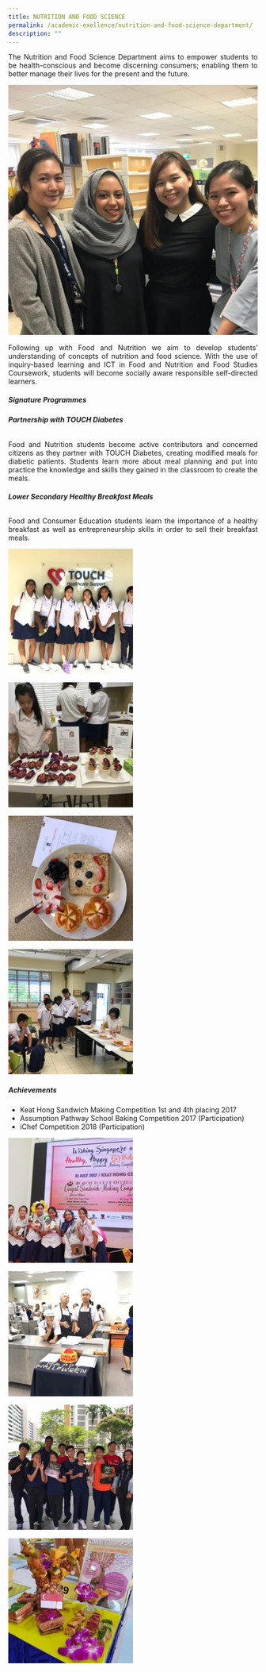 ```yaml
---
title: NUTRITION AND FOOD SCIENCE
permalink: /academic-exellence/nutrition-and-food-science-department/
description: ""
---
```

<p style="text-align: justify;"> The Nutrition and Food Science Department aims to empower students to be health-conscious and become discerning consumers; enabling them to better manage their lives for the present and the future. </p>

![](/images/326FED9F-7745-4851-912B-A9A45D95173D-Ita-Pranatih-Pratojanuri-600x600.jpeg)

<p style="text-align: justify;"> Following up with Food and Nutrition we aim to develop students’ understanding of concepts of nutrition and food science. With the use of inquiry-based learning and ICT in Food and Nutrition and Food Studies Coursework, students will become socially aware responsible self-directed learners. </p>

##### **Signature Programmes**

###### **Partnership with TOUCH Diabetes**

<p style="text-align: justify;"> Food and Nutrition students become active contributors and concerned citizens as they partner with TOUCH Diabetes, creating modified meals for diabetic patients. Students learn more about meal planning and put into practice the knowledge and skills they gained in the classroom to create the meals. </p>

###### **Lower Secondary Healthy Breakfast Meals**

<p style="text-align: justify;"> Food and Consumer Education students learn the importance of a healthy breakfast as well as entrepreneurship skills in order to sell their breakfast meals. </p>


<a href="/images/b43eaf49-90e0-40da-8748-aae738cb6222-Ita-Pranatih-Pratojanuri-250x250.jpg" target = "_blank"> <img src="/images/b43eaf49-90e0-40da-8748-aae738cb6222-Ita-Pranatih-Pratojanuri-250x250.jpg" 
     style="width:50%"></a>
		 
<a href="/images/IMG_5426-Ita-Pranatih-Pratojanuri-250x250.jpg" target = "_blank"> <img src="/images/IMG_5426-Ita-Pranatih-Pratojanuri-250x250.jpg" 
     style="width:50%"></a>
		 
<a href="/images/IMG_8034-1-Ita-Pranatih-Pratojanuri-250x250.jpg" target = "_blank"> <img src="/images/IMG_8034-1-Ita-Pranatih-Pratojanuri-250x250.jpg" 
     style="width:50%"></a>
		 
<a href="/images/IMG_8036-Ita-Pranatih-Pratojanuri-250x250.jpg" target = "_blank"> <img src="/images/IMG_8036-Ita-Pranatih-Pratojanuri-250x250.jpg" 
     style="width:50%"></a>

##### **Achievements**

*   Keat Hong Sandwich Making Competition 1st and 4th placing 2017
*   Assumption Pathway School Baking Competition 2017 (Participation)
*   iChef Competition 2018 (Participation)

<a href="/images/2e7a5100-c43c-4f06-bd7e-4babf550fe0e-Ita-Pranatih-Pratojanuri-250x250.jpg" target = "_blank"> <img src="/images/2e7a5100-c43c-4f06-bd7e-4babf550fe0e-Ita-Pranatih-Pratojanuri-250x250.jpg" 
     style="width:50%"></a>

<a href="/images/5fbec406-1ef2-4d8e-8863-1703a35a280a-Ita-Pranatih-Pratojanuri-250x250.jpg" target = "_blank"> <img src="/images/5fbec406-1ef2-4d8e-8863-1703a35a280a-Ita-Pranatih-Pratojanuri-250x250.jpg" 
     style="width:50%"></a>
		 
<a href="/images/326240e7-92eb-4ae8-a3e2-b103e4e19a31-Ita-Pranatih-Pratojanuri-250x250.jpg" target = "_blank"> <img src="/images/326240e7-92eb-4ae8-a3e2-b103e4e19a31-Ita-Pranatih-Pratojanuri-250x250.jpg" 
     style="width:50%"></a>

<a href="/images/df293af6-f731-4c04-902d-552bb24339ed-Ita-Pranatih-Pratojanuri-250x250.jpg" target = "_blank"> <img src="/images/df293af6-f731-4c04-902d-552bb24339ed-Ita-Pranatih-Pratojanuri-250x250.jpg" 
     style="width:50%"></a>